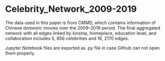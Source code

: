# Celebrity_Network_2009-2019

The data used in this paper is from CMMD, which contains information of Chinese domestic movies over the 2009–2019 period. The final aggregated network with all edges linked by kinship, homeplace, education level, and collaboration includes 5, 856 celebrities and 16, 2170 edges.

Jupyter Notebook files are exported as .py file in case Github can not open them properly.
